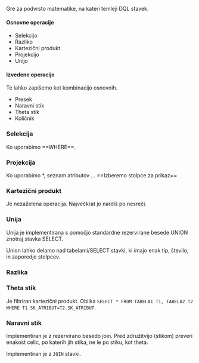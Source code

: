Gre za podvrsto matematike, na kateri temleji DQL stavek. 

#### Osnovne operacije
- Selekcijo
- Razliko
- Kartezični produkt
- Projekcijo
- Unijo

#### Izvedene operacije
Te lahko zapišemo kot kombinacijo osnovnih. 
- Presek
- Naravni stik
- Theta stik
- Količnik

### Selekcija
Ko uporabimo ==WHERE==.

### Projekcija
Ko uporabimo \*, seznam atributov … 
==Izberemo stolpce za prikaz==

### Kartezični produkt
Je nezaželena operacija. Največkrat jo nardiš po nesreči. 

### Unija
Unija je implementirana s pomočjo standardne rezervirane besede UNION znotraj stavka SELECT. 

Union lahko delamo nad tabelami/SELECT stavki, ki imajo enak tip, število, in zaporedje stolpcev. 

### Razlika

### Theta stik
Je filtriran kartezični produkt.
Oblika `SELECT * FROM TABELA1 T1, TABELA2 T2 WHERE T1.SK_ATRIBUT=T2.SK_ATRIBUT`.

### Naravni stik
Implementiran je z rezervirano besedo join. 
Pred združitvijo (stikom) preveri enakost celic, po katerih jih stika, ne le po stiku, kot theta. 

Implementiran je z `JOIN` stavki. 
